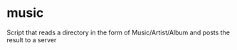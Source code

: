 music
=====

Script that reads a directory in the form of Music/Artist/Album and posts the result to a server
